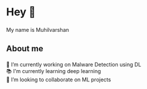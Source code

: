 <!--Hi there 👋


**Muhilvarshan/Muhilvarshan** is a ✨ _special_ ✨ repository because its `README.md` (this file) appears on your GitHub profile.

Here are some ideas to get you started:

- 🔭 I’m currently working on ...
- 🌱 I’m currently learning ...
- 👯 I’m looking to collaborate on ...
- 🤔 I’m looking for help with ...
- 💬 Ask me about ...
- 📫 How to reach me: ...
- 😄 Pronouns: ...
- ⚡ Fun fact: ...
-->

<h1 align="left">Hey 👋</h1>

###

<p align="left">My name is Muhilvarshan </p>

###

<h2 align="left">About me</h2>

###

<p align="left">🔭 I’m currently working on Malware Detection using DL <br>📚 I'm currently learning deep learning <br>👯 I’m looking to collaborate on ML projects <br></p>

###

###

###
